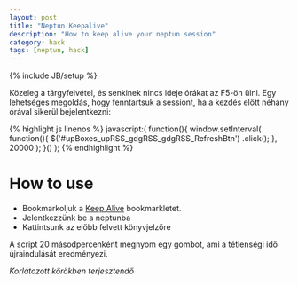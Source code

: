 ```yaml
---
layout: post
title: "Neptun Keepalive"
description: "How to keep alive your neptun session"
category: hack
tags: [neptun, hack]
---
```

{% include JB/setup %}

Közeleg a tárgyfelvétel, és senkinek nincs ideje órákat az F5-ön ülni. Egy lehetséges megoldás,
hogy fenntartsuk a sessiont, ha a kezdés előtt néhány órával sikerül bejelentkezni:

{% highlight js linenos %}
javascript:(
  function(){
      window.setInterval(
          function(){
            $('#upBoxes_upRSS_gdgRSS_gdgRSS_RefreshBtn')
            .click();
          }, 
          20000
      );
  }()
);
{% endhighlight %}

How to use
===

 - Bookmarkoljuk a [Keep Alive][1] bookmarkletet.
 - Jelentkezzünk be a neptunba
 - Kattintsunk az előbb felvett könyvjelzőre
 
A script 20 másodpercenként megnyom egy gombot, ami a tétlenségi idő újraindulását eredményezi.

_Korlátozott körökben terjesztendő_

[1]: javascript:(function(){window.setInterval(function(){$('#upBoxes_upRSS_gdgRSS_gdgRSS_RefreshBtn').click();},20000);}());
